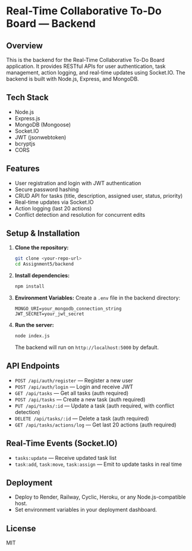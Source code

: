 # Real-Time Collaborative To-Do Board — Backend

## Overview
This is the backend for the Real-Time Collaborative To-Do Board application. It provides RESTful APIs for user authentication, task management, action logging, and real-time updates using Socket.IO. The backend is built with Node.js, Express, and MongoDB.

## Tech Stack
- Node.js
- Express.js
- MongoDB (Mongoose)
- Socket.IO
- JWT (jsonwebtoken)
- bcryptjs
- CORS

## Features
- User registration and login with JWT authentication
- Secure password hashing
- CRUD API for tasks (title, description, assigned user, status, priority)
- Real-time updates via Socket.IO
- Action logging (last 20 actions)
- Conflict detection and resolution for concurrent edits

## Setup & Installation
1. **Clone the repository:**
   ```bash
   git clone <your-repo-url>
   cd Assignment5/backend
   ```
2. **Install dependencies:**
   ```bash
   npm install
   ```
3. **Environment Variables:**
   Create a `.env` file in the backend directory:
   ```env
   MONGO_URI=your_mongodb_connection_string
   JWT_SECRET=your_jwt_secret
   ```
4. **Run the server:**
   ```bash
   node index.js
   ```
   The backend will run on `http://localhost:5000` by default.

## API Endpoints
- `POST /api/auth/register` — Register a new user
- `POST /api/auth/login` — Login and receive JWT
- `GET /api/tasks` — Get all tasks (auth required)
- `POST /api/tasks` — Create a new task (auth required)
- `PUT /api/tasks/:id` — Update a task (auth required, with conflict detection)
- `DELETE /api/tasks/:id` — Delete a task (auth required)
- `GET /api/tasks/actions/log` — Get last 20 actions (auth required)

## Real-Time Events (Socket.IO)
- `tasks:update` — Receive updated task list
- `task:add`, `task:move`, `task:assign` — Emit to update tasks in real time

## Deployment
- Deploy to Render, Railway, Cyclic, Heroku, or any Node.js-compatible host.
- Set environment variables in your deployment dashboard.

## License
MIT

